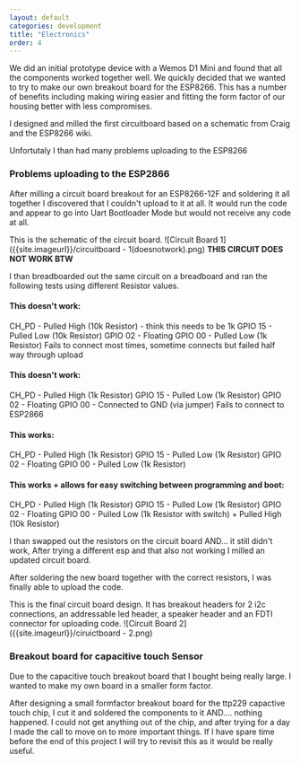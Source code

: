 ```yaml
---
layout: default
categories: development
title: "Electronics"
order: 4
---
```


We did an initial prototype device with a Wemos D1 Mini and found that all the components worked together well. We quickly decided that we wanted to try to make our own breakout board for the ESP8266. This has a number of benefits including making wiring easier and fitting the form factor of our housing better with less compromises.

I designed and milled the first circuitboard based on a schematic from Craig and the ESP8266 wiki.

Unfortutaly I than had many problems uploading to the ESP8266
### Problems uploading to the ESP2866

After milling a circuit board breakout for an ESP8266-12F and soldering it all together I discovered that I couldn't upload to it at all. It would run the code and appear to go into Uart Bootloader Mode but would not receive any code at all.

This is the schematic of the circuit board.
![Circuit Board 1]({{site.imageurl}}/circuitboard - 1(doesnotwork).png)
**THIS CIRCUIT DOES NOT WORK BTW**

I than breadboarded out the same circuit on a breadboard and ran the following tests using different Resistor values.

#### This doesn't work:
CH_PD   - Pulled High (10k Resistor) - think this needs to be 1k
GPIO 15 - Pulled Low (10k Resistor)
GPIO 02 - Floating
GPIO 00 - Pulled Low (1k Resistor)
Fails to connect most times, sometime connects but failed half way through upload

#### This doesn't work:
CH_PD   - Pulled High (1k Resistor)
GPIO 15 - Pulled Low (1k Resistor)
GPIO 02 - Floating
GPIO 00 - Connected to GND (via jumper)
Fails to connect to ESP2866

#### This works:
CH_PD   - Pulled High (1k Resistor)
GPIO 15 - Pulled Low (1k Resistor)
GPIO 02 - Floating
GPIO 00 - Pulled Low (1k Resistor)

#### This works + allows for easy switching between programming and boot:
CH_PD   - Pulled High (1k Resistor)
GPIO 15 - Pulled Low (1k Resistor)
GPIO 02 - Floating
GPIO 00 - Pulled Low (1k Resistor with switch) + Pulled High (10k Resistor)

I than swapped out the resistors on the circuit board AND... it still didn't work,
After trying a different esp and that also not working I milled an updated circuit board.

After soldering the new board together with the correct resistors, I was finally able to upload the code.

This is the final circuit board design.
It has breakout headers for 2 i2c connections, an addressable led header, a speaker header and an FDTI connector for uploading code.
![Circuit Board 2]({{site.imageurl}}/ciruictboard - 2.png)

### Breakout board for capacitive touch Sensor

Due to the capacitive touch breakout board that I bought being really large. I wanted to make my own board in a smaller form factor.

After designing a small formfactor breakout board for the ttp229 capactive touch chip, I cut it and soldered the components to it AND.... nothing happened.
I could not get anything out of the chip, and after trying for a day I made the call to move on to more important things. If I have spare time before the end of this project I will try to revisit this as it would be really useful.
